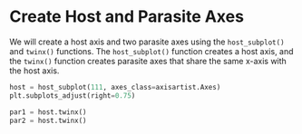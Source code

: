 # Create Host and Parasite Axes

We will create a host axis and two parasite axes using the `host_subplot()` and `twinx()` functions. The `host_subplot()` function creates a host axis, and the `twinx()` function creates parasite axes that share the same x-axis with the host axis.

```python
host = host_subplot(111, axes_class=axisartist.Axes)
plt.subplots_adjust(right=0.75)

par1 = host.twinx()
par2 = host.twinx()
```
